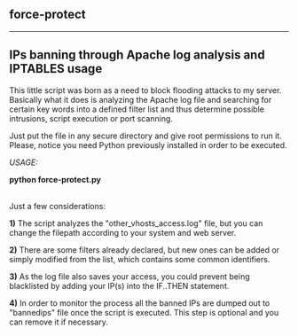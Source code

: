 ## force-protect
----------------------------------------------------------
IPs banning through Apache log analysis and IPTABLES usage
----------------------------------------------------------

This little script was born as a need to block flooding attacks to my server. Basically what it does is analyzing the Apache 
log file and searching for certain key words into a defined filter list and thus determine possible intrusions, script 
execution or port scanning.

Just put the file in any secure directory and give root permissions to run it. Please, notice you need Python previously 
installed in order to be executed.

*USAGE:*

**python force-protect.py**


<br>
Just a few considerations:

**1)** The script analyzes the "other_vhosts_access.log" file, but you can change the filepath according to your system and web 
server.

**2)** There are some filters already declared, but new ones can be added or simply modified from the list, which contains some 
common identifiers.

**3)** As the log file also saves your access, you could prevent being blacklisted by adding your IP(s) into the IF..THEN 
statement.

**4)** In order to monitor the process all the banned IPs are dumped out to "bannedips" file once the script is executed. This 
step is optional and you can remove it if necessary.
